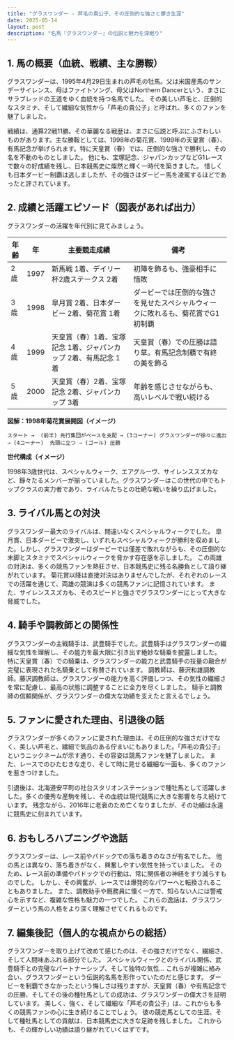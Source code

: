 ```yaml
---
title: "グラスワンダー - 芦毛の貴公子、その圧倒的な強さと儚き生涯"
date: 2025-05-14
layout: post
description: "名馬『グラスワンダー』の伝説と魅力を深堀り"
---
```


## 1. 馬の概要（血統、戦績、主な勝鞍）

グラスワンダーは、1995年4月29日生まれの芦毛の牡馬。父は米国産馬のサンデーサイレンス、母はファイトソング、母父はNorthern Dancerという、まさにサラブレッドの王道をゆく血統を持つ名馬でした。  その美しい芦毛と、圧倒的なスタミナ、そして繊細な気性から「芦毛の貴公子」と呼ばれ、多くのファンを魅了しました。

戦績は、通算22戦11勝。その華麗なる戦歴は、まさに伝説と呼ぶにふさわしいものがあります。主な勝鞍としては、1998年の菊花賞、1999年の天皇賞（春）、有馬記念が挙げられます。特に天皇賞（春）では、圧倒的な強さで勝利し、その名を不動のものとしました。  他にも、宝塚記念、ジャパンカップなどG1レースで数々の好成績を残し、日本競馬史に燦然と輝く一時代を築きました。  惜しくも日本ダービー制覇は逃しましたが、その強さはダービー馬を凌駕するほどであったと評されています。


## 2. 成績と活躍エピソード（図表があれば出力）

グラスワンダーの活躍を年代別に見てみましょう。

| 年齢 | 年 | 主要競走成績 | 備考 |
|---|---|---|---|
| 2歳 | 1997 | 新馬戦 1着、デイリー杯2歳ステークス 2着 | 初陣を飾るも、強豪相手に惜敗 |
| 3歳 | 1998 |  皐月賞 2着、日本ダービー 2着、菊花賞 1着 | ダービーでは圧倒的な強さを見せたスペシャルウィークに敗れるも、菊花賞でG1初制覇 |
| 4歳 | 1999 | 天皇賞（春）1着、宝塚記念 1着、ジャパンカップ 2着、有馬記念 1着 | 天皇賞（春）での圧勝は語り草。有馬記念制覇で有終の美を飾る |
| 5歳 | 2000 |  天皇賞（春）2着、宝塚記念 2着、ジャパンカップ 3着 |  年齢を感じさせながらも、高いレベルで戦い続ける |


**図解：1998年菊花賞展開図（イメージ）**

```
スタート →  (前半) 先行集団がペースを支配 → (3コーナー) グラスワンダーが徐々に進出 → (4コーナー)  先頭に立つ → (ゴール) 圧勝
```

**世代構成（イメージ）**

1998年3歳世代は、スペシャルウィーク、エアグルーヴ、サイレンススズカなど、錚々たるメンバーが揃っていました。グラスワンダーはこの世代の中でもトップクラスの実力者であり、ライバルたちとの壮絶な戦いを繰り広げました。


## 3. ライバル馬との対決

グラスワンダー最大のライバルは、間違いなくスペシャルウィークでした。  皐月賞、日本ダービーで激突し、いずれもスペシャルウィークが勝利を収めました。しかし、グラスワンダーはダービーでは僅差で敗れながらも、その圧倒的な末脚とスタミナでスペシャルウィークを脅かす存在感を示しました。  この両雄の対決は、多くの競馬ファンを熱狂させ、日本競馬史に残る名勝負として語り継がれています。  菊花賞以降は直接対決はありませんでしたが、それぞれのレースでの活躍を通じて、両雄の競演は多くの競馬ファンに記憶されています。  また、サイレンススズカも、そのスピードと強さでグラスワンダーにとって大きな脅威でした。


## 4. 騎手や調教師との関係性

グラスワンダーの主戦騎手は、武豊騎手でした。武豊騎手はグラスワンダーの繊細な気性を理解し、その能力を最大限に引き出す絶妙な騎乗を披露しました。  特に天皇賞（春）での騎乗は、グラスワンダーの能力と武豊騎手の技量の融合が完璧に表現された名騎乗として称賛されています。  調教師は、藤沢和雄調教師。藤沢調教師は、グラスワンダーの能力を高く評価しつつ、その気性の繊細さを常に配慮し、最高の状態に調整することに全力を尽くしました。  騎手と調教師の信頼関係が、グラスワンダーの偉大な功績を支えたと言えるでしょう。


## 5. ファンに愛された理由、引退後の話

グラスワンダーが多くのファンに愛された理由は、その圧倒的な強さだけでなく、美しい芦毛と、繊細で気品のある佇まいにもありました。「芦毛の貴公子」というニックネームが示す通り、その容姿は競馬ファンを魅了しました。  また、レースでのひたむきな走り、そして時に見せる繊細な一面も、多くのファンを惹きつけました。

引退後は、北海道安平町の社台スタリオンステーションで種牡馬として活躍しました。多くの優秀な産駒を残し、その血統は現代競馬に大きな影響を与え続けています。  残念ながら、2016年に老衰のため亡くなりましたが、その功績は永遠に競馬史に刻まれています。


## 6. おもしろハプニングや逸話

グラスワンダーは、レース前やパドックでの落ち着きのなさが有名でした。  他の馬とは異なり、落ち着きがなく、興奮しやすい気性を持っていました。  そのため、レース前の準備やパドックでの行動は、常に関係者の神経をすり減らすものでした。  しかし、その興奮が、レースでは爆発的なパワーへと転換されることもありました。  また、調教助手や厩務員に懐く一方で、知らない人には警戒心を示すなど、複雑な性格も魅力の一つでした。  これらの逸話は、グラスワンダーという馬の人格をより深く理解させてくれるものです。


## 7. 編集後記（個人的な視点からの総括）

グラスワンダーを取り上げて改めて感じたのは、その強さだけでなく、繊細さ、そして人間味あふれる部分でした。  スペシャルウィークとのライバル関係、武豊騎手との完璧なパートナーシップ、そして独特の気性…  これらが複雑に絡み合い、グラスワンダーという伝説的名馬を形作っていたのだと感じます。  ダービーを制覇できなかったという悔しさは残りますが、天皇賞（春）や有馬記念での圧勝、そしてその後の種牡馬としての成功は、グラスワンダーの偉大さを証明しています。  美しく、強く、そして繊細な「芦毛の貴公子」は、これからも多くの競馬ファンの心に生き続けることでしょう。  彼の競走馬としての生涯、そして種牡馬としての貢献は、日本競馬史に大きな足跡を残しました。  これからも、その輝かしい功績は語り継がれていくはずです。
